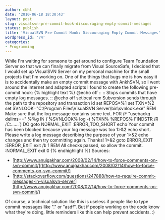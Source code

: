 ```yaml
---
author: cbhl
date: '2010-06-18 18:30:43'
layout: post
slug: visualsvn-pre-commit-hook-discouraging-empty-commit-messages
status: publish
title: 'VisualSVN Pre-Commit Hook: Discouraging Empty Commit Messages'
wordpress_id: '74'
categories:
- Programming
---
```


While I'm waiting for someone to get around to configure Team Foundation
Server so that we can finally migrate from Visual SourceSafe, I decided
that I would set up VisualSVN Server on my personal machine for the
small projects that I'm working on. One of the things that bugs me is
how easy it is to accidentally make an empty commit message with
AnkhSVN, so I went around the internet and adapted scripts I found to
create the following pre-commit hook: 
{% highlight text %}
@echo off :: :: Stops
commits that have empty log messages. :: @echo off setlocal rem
Subversion sends through the path to the repository and transaction id
set REPOS=%1 set TXN=%2 set SVNLOOK="C:\\Program Files\\VisualSVN
Server\\bin\\svnlook.exe" REM Make sure that the log message contains
some text. FOR /F "usebackq delims==" %%g IN (\`%SVNLOOK% log -t %TXN%
%REPOS% FINDSTR /R /C:......\`) DO goto NORMAL\_EXIT :ERROR\_TOO\_SHORT
echo Your commit has been blocked because your log message was too 1\>&2
echo short. Please write a log message describing the purpose of your
1\>&2 echo changes and then try committing again. Thanks! 1\>&2 goto
ERROR\_EXIT :ERROR\_EXIT exit /b 1 REM All checks passed, so allow the
commit. :NORMAL\_EXIT exit 0
{% endhighlight %}
 Sources:
-   [http://www.anujgakhar.com/2008/02/14/how-to-force-comments-on-svn-commit/](http://www.anujgakhar.com/2008/02/14/how-to-force-comments-on-svn-commit/)
-   [http://stackoverflow.com/questions/247888/how-to-require-commit-messages-in-visualsvn-server](http://www.anujgakhar.com/2008/02/14/how-to-force-comments-on-svn-commit/)

Of course, a technical solution like this is useless if people like to
type commit messages like "." or "asdf". But if people working on the
code know what they're doing, little reminders like this can help
prevent accidents. :)
